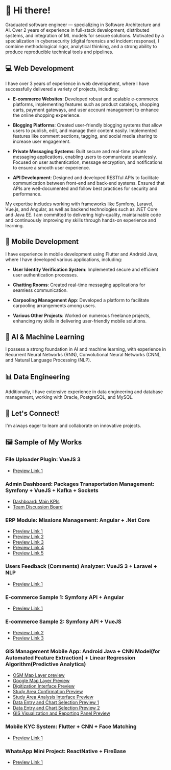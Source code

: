 # 👋 Hi there!

Graduated software engineer — specializing in Software Architecture and AI. Over 2 years of experience in full-stack development, distributed systems, and integration of ML models for secure solutions. Motivated by a specialization in cybersecurity (digital forensics and incident response), I combine methodological rigor, analytical thinking, and a strong ability to produce reproducible technical tools and pipelines.

## 💻 Web Development
I have over 3 years of experience in web development, where I have successfully delivered a variety of projects, including:

- **E-commerce Websites**: Developed robust and scalable e-commerce platforms, implementing features such as product catalogs, shopping carts, payment gateways, and user account management to enhance the online shopping experience.
  
- **Blogging Platforms**: Created user-friendly blogging systems that allow users to publish, edit, and manage their content easily. Implemented features like comment sections, tagging, and social media sharing to increase user engagement.

- **Private Messaging Systems**: Built secure and real-time private messaging applications, enabling users to communicate seamlessly. Focused on user authentication, message encryption, and notifications to ensure a smooth user experience.

- **API Development**: Designed and developed RESTful APIs to facilitate communication between front-end and back-end systems. Ensured that APIs are well-documented and follow best practices for security and performance.

My expertise includes working with frameworks like Symfony, Laravel, Vue.js, and Angular, as well as backend technologies such as .NET Core and Java EE. I am committed to delivering high-quality, maintainable code and continuously improving my skills through hands-on experience and learning.

## 📱 Mobile Development
I have experience in mobile development using Flutter and Android Java, where I have developed various applications, including:

- **User Identity Verification System**: Implemented secure and efficient user authentication processes.
  
- **Chatting Rooms**: Created real-time messaging applications for seamless communication.
  
- **Carpooling Management App**: Developed a platform to facilitate carpooling arrangements among users.
  
- **Various Other Projects**: Worked on numerous freelance projects, enhancing my skills in delivering user-friendly mobile solutions.

## 🤖 AI & Machine Learning
I possess a strong foundation in AI and machine learning, with experience in Recurrent Neural Networks (RNN), Convolutional Neural Networks (CNN), and Natural Language Processing (NLP).

## 📊 Data Engineering
Additionally, I have extensive experience in data engineering and database management, working with Oracle, PostgreSQL, and MySQL.

## 🌟 Let's Connect!
I'm always eager to learn and collaborate on innovative projects.

## 🖼️ Sample of My Works
### File Uploader Plugin: VueJS 3
- [Preview Link 1](https://github.com/hbr-dev/hbr-dev/blob/main/Screenshot%20from%202024-12-06%2018-39-04.png)

### Admin Dashboard: Packages Transportation Management: Symfony + VueJS + Kafka + Sockets
- [Dashboard: Main KPIs](https://github.com/hbr-dev/hbr-dev/blob/main/Screenshot%20from%202025-01-08%2016-21-09.png)
- [Team Discussion Board](https://github.com/hbr-dev/hbr-dev/blob/main/Screenshot%20from%202025-01-08%2016-20-38.png)

### ERP Module: Missions Management: Angular + .Net Core
- [Preview Link 1](https://github.com/hbr-dev/hbr-dev/blob/main/Screenshot%20from%202024-12-06%2019-24-42.png)
- [Preview Link 2](https://github.com/hbr-dev/hbr-dev/blob/main/Screenshot%20from%202024-12-06%2019-24-51.png)
- [Preview Link 3](https://github.com/hbr-dev/hbr-dev/blob/main/Screenshot%20from%202024-12-06%2019-25-11.png)
- [Preview Link 4](https://github.com/hbr-dev/hbr-dev/blob/main/Screenshot%20from%202024-12-06%2019-25-21.png)
- [Preview Link 5](https://github.com/hbr-dev/hbr-dev/blob/main/Screenshot%20from%202024-12-06%2019-25-41.png)

### Users Feedback (Comments) Analyzer: VueJS 3 + Laravel + NLP
- [Preview Link 1](https://github.com/hbr-dev/hbr-dev/blob/main/Screenshot%20from%202024-12-06%2019-30-34.png)

### E-commerce Sample 1: Symfony API + Angular
- [Preview Link 1](https://github.com/hbr-dev/hbr-dev/blob/main/Screenshot%20from%202024-12-06%2019-30-57.png)

### E-commerce Sample 2: Symfony API + VueJS 
- [Preview Link 2](https://github.com/hbr-dev/hbr-dev/blob/main/Screenshot%20from%202024-12-06%2019-31-54.png)
- [Preview Link 3](https://github.com/hbr-dev/hbr-dev/blob/main/Screenshot%20from%202024-12-06%2019-32-13.png)

### GIS Management Mobile App: Android Java + CNN Model(for Automated Feature Extraction) + Linear Regression Algorithm(Predictive Analytics)
- [OSM Map Layer preview](https://github.com/hbr-dev/hbr-dev/blob/main/Screenshot_20241206-154233.png)
- [Google Map Layer Preview](https://github.com/hbr-dev/hbr-dev/blob/main/Screenshot_20241206-154251.png)
- [Digitization Interface Preview](https://github.com/hbr-dev/hbr-dev/blob/main/Screenshot_20241206-154435.png)
- [Study Area Confirmation Preview](https://github.com/hbr-dev/hbr-dev/blob/main/Screenshot_20241206-154518.png)
- [Study Area Analysis Interface Preview](https://github.com/hbr-dev/hbr-dev/blob/main/Screenshot_20241206-154533.png)
- [Data Entry and Chart Selection Preview 1](https://github.com/hbr-dev/hbr-dev/blob/main/Screenshot_20241206-154943.png)
- [Data Entry and Chart Selection Preview 2](https://github.com/hbr-dev/hbr-dev/blob/main/Screenshot_20241206-155015.png)
- [GIS Visualization and Reporting Panel Preview](https://github.com/hbr-dev/hbr-dev/blob/main/Screenshot_20241206-155053.png)

### Mobile KYC System: Flutter + CNN + Face Matching
- [Preview Link 1](https://github.com/hbr-dev/hbr-dev/blob/main/Demo.mp4)

### WhatsApp Mini Project: ReactNative + FireBase
- [Preview Link 1](https://github.com/hbr-dev/hbr-dev/blob/main/Demo.mp4)

